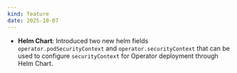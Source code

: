 ```yaml
---
kind: feature
date: 2025-10-07
---
```


* **Helm Chart**: Introduced two new helm fields `operator.podSecurityContext` and `operator.securityContext` that can be used to configure `securityContext` for Operator deployment through Helm Chart. 
